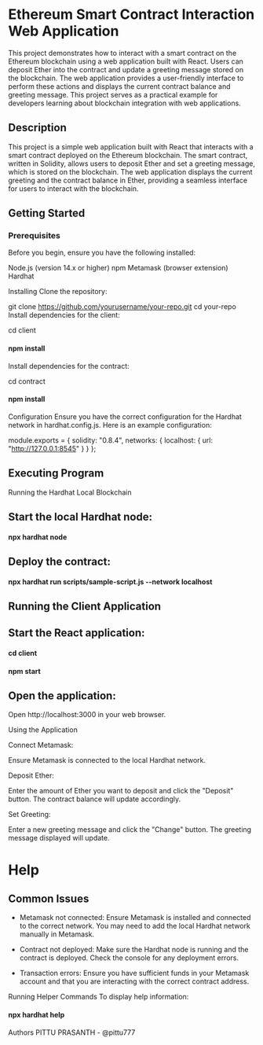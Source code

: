 # Ethereum Smart Contract Interaction Web Application

This project demonstrates how to interact with a smart contract on the Ethereum blockchain using a web application built with React. Users can deposit Ether into the contract and update a greeting message stored on the blockchain. The web application provides a user-friendly interface to perform these actions and displays the current contract balance and greeting message. This project serves as a practical example for developers learning about blockchain integration with web applications.

## Description
This project is a simple web application built with React that interacts with a smart contract deployed on the Ethereum blockchain. The smart contract, written in Solidity, allows users to deposit Ether and set a greeting message, which is stored on the blockchain. The web application displays the current greeting and the contract balance in Ether, providing a seamless interface for users to interact with the blockchain.

## Getting Started
### Prerequisites

Before you begin, ensure you have the following installed:

Node.js (version 14.x or higher)
npm
Metamask (browser extension)
Hardhat

Installing
Clone the repository:


git clone https://github.com/yourusername/your-repo.git
cd your-repo
Install dependencies for the client:


cd client
#### npm install
Install dependencies for the contract:


cd contract
#### npm install
Configuration
Ensure you have the correct configuration for the Hardhat network in hardhat.config.js. Here is an example configuration:


module.exports = {
  solidity: "0.8.4",
  networks: {
    localhost: {
      url: "http://127.0.0.1:8545"
    }
  }
};

## Executing Program

Running the Hardhat Local Blockchain

## Start the local Hardhat node:

#### npx hardhat node

## Deploy the contract:

#### npx hardhat run scripts/sample-script.js --network localhost

## Running the Client Application

## Start the React application:

#### cd client
#### npm start

## Open the application:

Open http://localhost:3000 in your web browser.

Using the Application

Connect Metamask:

Ensure Metamask is connected to the local Hardhat network.

Deposit Ether:

Enter the amount of Ether you want to deposit and click the "Deposit" button. The contract balance will update accordingly.

Set Greeting:

Enter a new greeting message and click the "Change" button. The greeting message displayed will update.

# Help
## Common Issues

- Metamask not connected:
Ensure Metamask is installed and connected to the correct network. You may need to add the local Hardhat network manually in Metamask.

- Contract not deployed:
Make sure the Hardhat node is running and the contract is deployed. Check the console for any deployment errors.

- Transaction errors:
Ensure you have sufficient funds in your Metamask account and that you are interacting with the correct contract address.

Running Helper Commands
To display help information:


#### npx hardhat help

Authors
PITTU PRASANTH - @pittu777



